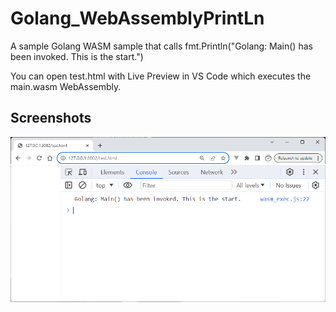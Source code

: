 # Golang_WebAssemblyPrintLn
A sample Golang WASM sample that calls fmt.Println("Golang: Main() has been invoked. This is the start.")

You can open test.html with Live Preview in VS Code which executes the main.wasm WebAssembly.

## Screenshots

![image_1](images/image_1.png)

